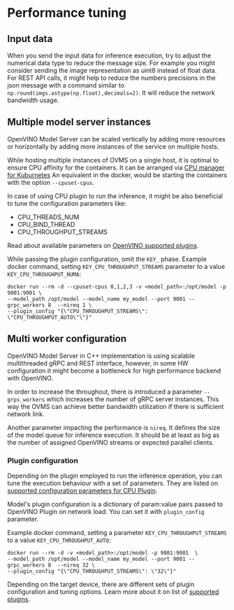 # Performance tuning

## Input data

When you send the input data for inference execution, try to adjust the numerical data type to reduce the message size.
For example you might consider sending the image representation as uint8 instead of float data. For REST API calls,
it might help to reduce the numbers precisions in the json message with a command similar to 
`np.round(imgs.astype(np.float),decimals=2)`. It will reduce the network bandwidth usage. 

## Multiple model server instances

OpenVINO Model Server can be scaled vertically by adding more resources or horizontally by adding more instances 
of the service on multiple hosts. 

While hosting multiple instances of OVMS on a single host, it is optimal to ensure CPU affinity for the containers. It can be arranged
via [CPU manager for Kuburnetes](https://kubernetes.io/docs/tasks/administer-cluster/cpu-management-policies/)
An equivalent in the docker, would be starting the containers with the option `--cpuset-cpus`.

In case of using CPU plugin to run the inference, it might be also beneficial to tune the configuration parameters like:
* CPU_THREADS_NUM
* CPU_BIND_THREAD
* CPU_THROUGHPUT_STREAMS

Read about available parameters on [OpenVINO supported plugins](https://docs.openvinotoolkit.org/latest/_docs_IE_DG_supported_plugins_CPU.html).

While passing the plugin configuration, omit the `KEY_` phase. Example docker command, setting `KEY_CPU_THROUGHPUT_STREAMS` parameter
 to a value `KEY_CPU_THROUGHPUT_NUMA`:

```
docker run --rm -d --cpuset-cpus 0,1,2,3 -v <model_path>:/opt/model -p 9001:9001 \
--model_path /opt/model --model_name my_model --port 9001 --grpc_workers 8  --nireq 1 \
--plugin_config "{\"CPU_THROUGHPUT_STREAMS\": \"CPU_THROUGHPUT_AUTO\"\"}"
```

## Multi worker configuration

OpenVINO Model Server in C++ implementation is using scalable multithreaded gRPC and REST interface,
however, in some HW configuration it might become a bottleneck for high performance backend with OpenVINO.

In order to increase the throughout, there is introduced a parameter `--grps_workers` which increases the number
of gRPC server instances. This way the OVMS can achieve better bandwidth utilization if there is 
sufficient network link.

Another parameter impacting the performance is `nireq`. It defines the size of the model queue for inference execution.
It should be at least as big as the number of assigned OpenVINO streams or expected parallel clients.

### Plugin configuration

Depending on the plugin employed to run the inference operation, you can tune the execution behaviour with a set of parameters.
They are listed on [supported configuration parameters for CPU Plugin](https://docs.openvinotoolkit.org/latest/_docs_IE_DG_supported_plugins_CPU.html).

Model's plugin configuration is a dictionary of param:value pairs passed to OpenVINO Plugin on network load.
You can set it with `plugin_config` parameter. 

Example docker command, setting a parameter `KEY_CPU_THROUGHPUT_STREAMS` to a value `KEY_CPU_THROUGHPUT_AUTO`:

```
docker run --rm -d -v <model_path>:/opt/model -p 9001:9001  \
--model_path /opt/model --model_name my_model --port 9001 --grpc_workers 8  --nireq 32 \
--plugin_config "{\"CPU_THROUGHPUT_STREAMS\": \"32\"}"
```

Depending on the target device, there are different sets of plugin configuration and tuning options. 
Learn more about it on list of [supported plugins](https://docs.openvinotoolkit.org/latest/_docs_IE_DG_supported_plugins_Supported_Devices.html).

